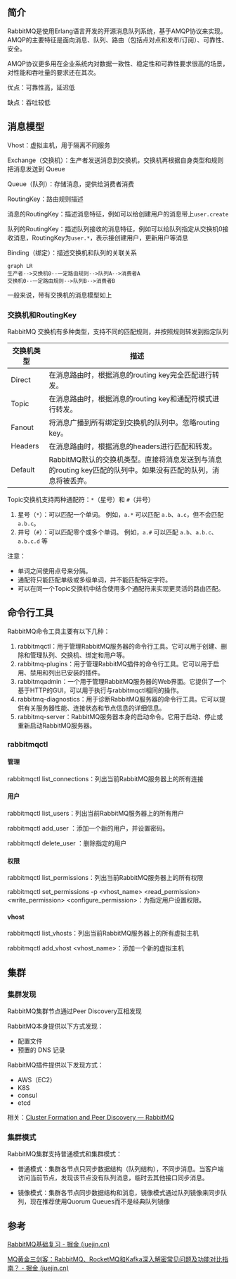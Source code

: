 ## 简介

RabbitMQ是使用Erlang语言开发的开源消息队列系统，基于AMQP协议来实现。AMQP的主要特征是面向消息、队列、路由（包括点对点和发布/订阅）、可靠性、安全。

AMQP协议更多用在企业系统内对数据一致性、稳定性和可靠性要求很高的场景，对性能和吞吐量的要求还在其次。

优点：可靠性高，延迟低

缺点：吞吐较低

## 消息模型

Vhost：虚拟主机，用于隔离不同服务

Exchange（交换机）：生产者发送消息到交换机，交换机再根据自身类型和规则把消息发送到 Queue

Queue（队列）：存储消息，提供给消费者消费

RoutingKey：路由规则描述

消息的RoutingKey：描述消息特征，例如可以给创建用户的消息带上`user.create`

队列的RoutingKey：描述队列接收的消息特征，例如可以给队列指定从交换机0接收消息，RoutingKey为`user.*`，表示接创建用户，更新用户等消息

Binding（绑定）：描述交换机和队列的关联关系



```mermaid
graph LR
生产者-->交换机0--一定路由规则-->队列A-->消费者A
交换机0--一定路由规则-->队列B-->消费者B
```



一般来说，带有交换机的消息模型如上

### 交换机和RoutingKey

RabbitMQ 交换机有多种类型，支持不同的匹配规则，并按照规则转发到指定队列

| 交换机类型 | 描述                                                         |
| ---------- | ------------------------------------------------------------ |
| Direct     | 在消息路由时，根据消息的routing key完全匹配进行转发。        |
| Topic      | 在消息路由时，根据消息的routing key和通配符模式进行转发。    |
| Fanout     | 将消息广播到所有绑定到交换机的队列中。忽略routing key。      |
| Headers    | 在消息路由时，根据消息的headers进行匹配和转发。              |
| Default    | RabbitMQ默认的交换机类型。直接将消息发送到与消息的routing key匹配的队列中。如果没有匹配的队列，消息将被丢弃。 |

Topic交换机支持两种通配符：`*`（星号）和 `#`（井号）

1. 星号（`*`）：可以匹配一个单词。 例如，`a.*` 可以匹配 `a.b`、`a.c`，但不会匹配 `a.b.c`。
2. 井号（`#`）：可以匹配零个或多个单词。 例如，`a.#` 可以匹配 `a.b`、`a.b.c`、`a.b.c.d` 等

注意：

- 单词之间使用点号来分隔。
- 通配符只能匹配单级或多级单词，并不能匹配特定字符。
- 可以在同一个Topic交换机中结合使用多个通配符来实现更灵活的路由匹配。

## 命令行工具

RabbitMQ命令工具主要有以下几种：

1. rabbitmqctl：用于管理RabbitMQ服务器的命令行工具。它可以用于创建、删除和管理队列、交换机、绑定和用户等。
2. rabbitmq-plugins：用于管理RabbitMQ插件的命令行工具。它可以用于启用、禁用和列出已安装的插件。
3. rabbitmqadmin：一个用于管理RabbitMQ服务器的Web界面。它提供了一个基于HTTP的GUI，可以用于执行与rabbitmqctl相同的操作。
4. rabbitmq-diagnostics：用于诊断RabbitMQ服务器的命令行工具。它可以提供有关服务器性能、连接状态和节点信息的详细信息。
5. rabbitmq-server：RabbitMQ服务器本身的启动命令。它用于启动、停止或重新启动RabbitMQ服务器。

### rabbitmqctl

#### 管理

rabbitmqctl list_connections：列出当前RabbitMQ服务器上的所有连接

#### 用户

rabbitmqctl list_users：列出当前RabbitMQ服务器上的所有用户

rabbitmqctl add_user <username> <password>：添加一个新的用户，并设置密码。

rabbitmqctl delete_user <username>：删除指定的用户

#### 权限

rabbitmqctl list_permissions：列出当前RabbitMQ服务器上的所有权限

rabbitmqctl set_permissions -p <vhost_name> <username> <permission> <read_permission> <write_permission> <configure_permission>：为指定用户设置权限。

#### vhost

rabbitmqctl list_vhosts：列出当前RabbitMQ服务器上的所有虚拟主机

rabbitmqctl add_vhost <vhost_name>：添加一个新的虚拟主机

## 集群

### 集群发现

RabbitMQ集群节点通过Peer Discovery互相发现



RabbitMQ本身提供以下方式发现：

+ 配置文件
+ 预置的 DNS 记录



RabbitMQ插件提供以下发现方式：

+ AWS（EC2）
+ K8S
+ consul
+ etcd

相关：[Cluster Formation and Peer Discovery — RabbitMQ](https://www.rabbitmq.com/cluster-formation.html)

### 集群模式

RabbitMQ集群支持普通模式和集群模式：

+ 普通模式：集群各节点只同步数据结构（队列结构），不同步消息。当客户端访问当前节点，发现该节点没有队列消息，临时去其他接口同步消息。

+ 镜像模式：集群各节点同步数据结构和消息，镜像模式通过队列镜像来同步队列，现在推荐使用Quorum Queues而不是经典队列镜像

## 参考

[RabbitMQ基础复习 - 掘金 (juejin.cn)](https://juejin.cn/post/7248914499914481725?searchId=202307171110097CEC7B6AC00F6705B0AF)

[MQ黄金三剑客：RabbitMQ、RocketMQ和Kafka深入解密常见问题及功能对比指南？ - 掘金 (juejin.cn)](https://juejin.cn/post/7254267283249840184?searchId=20230719083155D35805FB8ACA0F16890C)